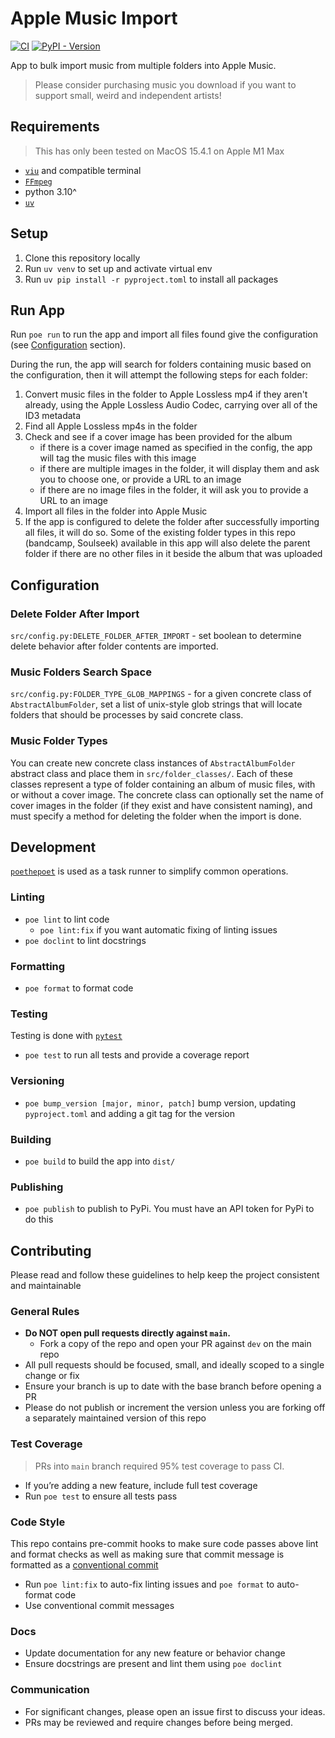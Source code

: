 # Apple Music Import

[![CI](https://github.com/deconstructionalism/apple_music_import/actions/workflows/ci.yaml/badge.svg)](https://github.com/deconstructionalism/apple_music_import/actions/workflows/ci.yaml)
[![PyPI - Version](https://img.shields.io/pypi/v/apple-music-import)](https://pypi.org/project/apple-music-import/)

App to bulk import music from multiple folders into Apple Music.

> Please consider purchasing music you download if you want to support small,
> weird and independent artists!

## Requirements

> This has only been tested on MacOS 15.4.1 on Apple M1 Max

- [`viu`](https://github.com/atanunq/viu?tab=readme-ov-file) and compatible terminal
- [`FFmpeg`](https://ffmpeg.org/)
- python 3.10^
- [`uv`](https://docs.astral.sh/uv/getting-started/installation)

## Setup

1. Clone this repository locally
1. Run `uv venv` to set up and activate virtual env
1. Run `uv pip install -r pyproject.toml` to install all packages

## Run App

Run `poe run` to run the app and import all files found give the configuration
(see [Configuration](#configuration) section).

During the run, the app will search for folders containing music based on the
configuration, then it will attempt the following steps for each folder:

1. Convert music files in the folder to Apple Lossless mp4 if they aren't already,
   using the Apple Lossless Audio Codec, carrying over all of the ID3 metadata
1. Find all Apple Lossless mp4s in the folder
1. Check and see if a cover image has been provided for the album
   - if there is a cover image named as specified in the config, the app will tag
     the music files with this image
   - if there are multiple images in the folder, it will display them and ask
     you to choose one, or provide a URL to an image
   - if there are no image files in the folder, it will ask you to provide a URL
     to an image
1. Import all files in the folder into Apple Music
1. If the app is configured to delete the folder after successfully importing all
   files, it will do so. Some of the existing folder types in this repo (bandcamp,
   Soulseek) available in this app will also delete the parent folder if there are
   no other files in it beside the album that was uploaded

## Configuration

### Delete Folder After Import

`src/config.py:DELETE_FOLDER_AFTER_IMPORT` - set boolean to determine delete behavior
after folder contents are imported.

### Music Folders Search Space

`src/config.py:FOLDER_TYPE_GLOB_MAPPINGS` - for a given concrete class of
`AbstractAlbumFolder`, set a list of unix-style glob strings that will locate folders
that should be processes by said concrete class.

### Music Folder Types

You can create new concrete class instances of `AbstractAlbumFolder` abstract class
and place them in `src/folder_classes/`. Each of these classes represent a type of
folder containing an album of music files, with or without a cover image. The concrete
class can optionally set the name of cover images in the folder (if they exist and
have consistent naming), and must specify a method for deleting the folder when the
import is done.

## Development

[`poethepoet`](https://github.com/nat-n/poethepoet) is used as a task runner to
simplify common operations.

### Linting

- `poe lint` to lint code
  - `poe lint:fix` if you want automatic fixing of linting issues
- `poe doclint` to lint docstrings

### Formatting

- `poe format` to format code

### Testing

Testing is done with [`pytest`](https://pytest.org)

- `poe test` to run all tests and provide a coverage report

### Versioning

- `poe bump_version [major, minor, patch]` bump version, updating `pyproject.toml`
  and adding a git tag for the version

### Building

- `poe build` to build the app into `dist/`

### Publishing

- `poe publish` to publish to PyPi. You must have an API token for PyPi to do this

## Contributing

Please read and follow these guidelines to help keep the project consistent and
maintainable

### General Rules

- **Do NOT open pull requests directly against `main`.**
  - Fork a copy of the repo and open your PR against `dev` on the main repo
- All pull requests should be focused, small, and ideally scoped to a single
  change or fix
- Ensure your branch is up to date with the base branch before opening a PR
- Please do not publish or increment the version unless you are forking off a
  separately maintained version of this repo

### Test Coverage

> PRs into `main` branch required 95% test coverage to pass CI.

- If you’re adding a new feature, include full test coverage
- Run `poe test` to ensure all tests pass

### Code Style

This repo contains pre-commit hooks to make sure code passes above lint and
format checks as well as making sure that commit message is formatted as a
[conventional commit](https://www.conventionalcommits.org/en/v1.0.0/)

- Run `poe lint:fix` to auto-fix linting issues and `poe format` to
  auto-format code
- Use conventional commit messages

### Docs

- Update documentation for any new feature or behavior change
- Ensure docstrings are present and lint them using `poe doclint`

### Communication

- For significant changes, please open an issue first to discuss your ideas.
- PRs may be reviewed and require changes before being merged.

